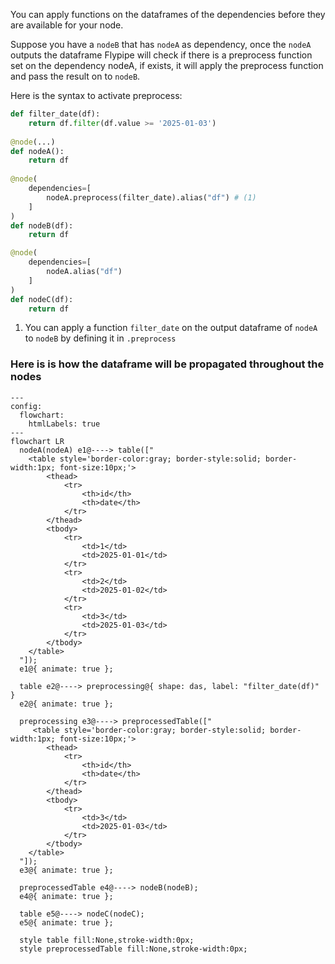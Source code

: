 You can apply functions on the dataframes of the dependencies before they are available for your node. 

Suppose you have a `nodeB` that has `nodeA` as dependency, once the `nodeA` outputs the dataframe Flypipe will check 
if there is a preprocess function set on the dependency nodeA, if exists, it will apply the preprocess function and 
pass the result on to `nodeB`.

Here is the syntax to activate preprocess:

``` py linenums="1" hl_lines="10" title="Preprocessing Syntax"
def filter_date(df):
    return df.filter(df.value >= '2025-01-03')
    
@node(...)
def nodeA():
    return df
    
@node(
    dependencies=[
        nodeA.preprocess(filter_date).alias("df") # (1)
    ]
)
def nodeB(df):
    return df

@node(
    dependencies=[
        nodeA.alias("df")
    ]
)
def nodeC(df):
    return df    
```

1. You can apply a function `filter_date` on the output dataframe of `nodeA` to `nodeB` by defining it in `.preprocess`

### Here is is how the dataframe will be propagated throughout the nodes 

``` mermaid
---
config:
  flowchart:
    htmlLabels: true
---
flowchart LR
  nodeA(nodeA) e1@----> table(["
    <table style='border-color:gray; border-style:solid; border-width:1px; font-size:10px;'>
        <thead>
            <tr>
                <th>id</th>
                <th>date</th>
            </tr>
        </thead>
        <tbody>
            <tr>
                <td>1</td>
                <td>2025-01-01</td>
            </tr>
            <tr>
                <td>2</td>
                <td>2025-01-02</td>
            </tr>
            <tr>
                <td>3</td>
                <td>2025-01-03</td>
            </tr>      
        </tbody>
    </table>
  "]);
  e1@{ animate: true };
  
  table e2@----> preprocessing@{ shape: das, label: "filter_date(df)" } 
  e2@{ animate: true };
  
  preprocessing e3@----> preprocessedTable(["
     <table style='border-color:gray; border-style:solid; border-width:1px; font-size:10px;'>
        <thead>
            <tr>
                <th>id</th>
                <th>date</th>
            </tr>
        </thead>
        <tbody>
            <tr>
                <td>3</td>
                <td>2025-01-03</td>
            </tr>
        </tbody>
    </table>
  "]);
  e3@{ animate: true };
  
  preprocessedTable e4@----> nodeB(nodeB);
  e4@{ animate: true };
  
  table e5@----> nodeC(nodeC);
  e5@{ animate: true };
  
  style table fill:None,stroke-width:0px;
  style preprocessedTable fill:None,stroke-width:0px;
```